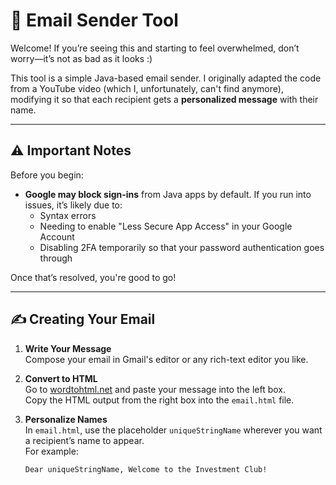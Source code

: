 # 📧 Email Sender Tool

Welcome! If you’re seeing this and starting to feel overwhelmed, don’t worry—it’s not as bad as it looks :)

This tool is a simple Java-based email sender. I originally adapted the code from a YouTube video (which I, unfortunately, can't find anymore), modifying it so that each recipient gets a **personalized message** with their name.

---

## ⚠️ Important Notes

Before you begin:
- **Google may block sign-ins** from Java apps by default. If you run into issues, it’s likely due to:
  - Syntax errors
  - Needing to enable "Less Secure App Access" in your Google Account
  - Disabling 2FA temporarily so that your password authentication goes through

Once that’s resolved, you're good to go!

---

## ✍️ Creating Your Email

1. **Write Your Message**  
   Compose your email in Gmail's editor or any rich-text editor you like.

2. **Convert to HTML**  
   Go to [wordtohtml.net](https://wordtohtml.net) and paste your message into the left box.  
   Copy the HTML output from the right box into the `email.html` file.

3. **Personalize Names**  
   In `email.html`, use the placeholder `uniqueStringName` wherever you want a recipient’s name to appear.  
   For example:
   ```html
   Dear uniqueStringName, Welcome to the Investment Club!
